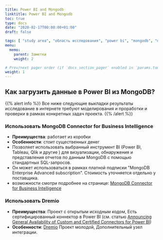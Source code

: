 ```yaml
---
title: Power BI and Mongodb
linktitle: Power BI and Mongodb
toc: true
type: docs
date: "2020-02-17T00:00:00+01:00"
draft: false

tags: [ "study area", "область исследования", "power bi", "mongodb", "dremio" ]
menu:
  memo:
    parent: Заметки
    weight: 2

# Prev/next pager order (if `docs_section_pager` enabled in `params.toml`)
weight: 1
---
```


## Как загрузить данные в Power BI из MongoDB?

{{% alert info %}}
Все ниже следующие выкладки результаты исследование в интернете требуют моделирования и проработки и проверки в рамках конкретных задач проекта.
{{% /alert %}}

### Использовать MongoDB Connector for Business Intelligence

* **Преимущества**: работает из коробки
* **Особенности**: стоит существенных денег
* Позволяет использовать выбранный инструмент BI (Power BI, Tableau, Qlik и другие ) для визуализации, обнаружения и представления отчетов по данным MongoDB с помощью стандартных SQL-запросов.
* Он может использоваться в рамках платной подписки "MongoDB Enterprise Advanced subscription". Стоимость уточняется отдельно у поставщика.
* возможности смотри подробнее на странице: [MongoDB Connector for Business Intelligence](https://www.mongodb.com/products/bi-connector)

### Использовать Dremio

* **Преимущества**: Проект с открытым исходным кодом, Есть сертифицированный коннектор в Power BI (см. статью [Announcing General Availability of Custom and Certified Connectors for Power BI](https://powerbi.microsoft.com/ru-ru/blog/announcing-general-availability-of-custom-and-certified-connectors-for-power-bi/))
* **Особенности**: [Dremio](https://www.dremio.com/) Проект молодой, Дополнительный узел интеграции.
